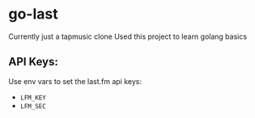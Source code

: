 # go-last
Currently just a tapmusic clone
Used this project to learn golang basics

## API Keys:
Use env vars to set the last.fm api keys:
- `LFM_KEY`
- `LFM_SEC`
